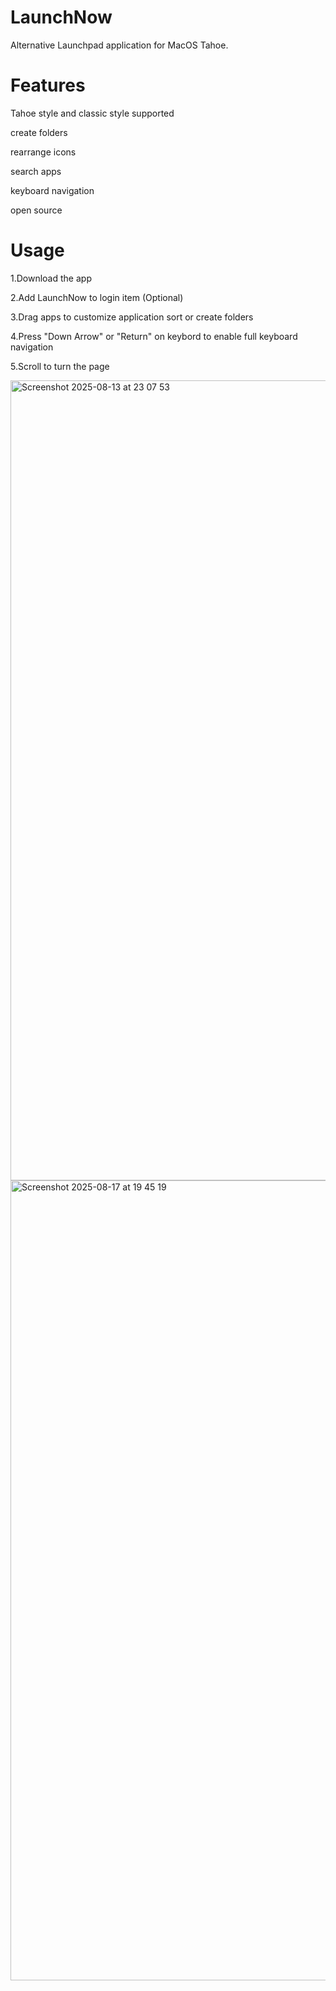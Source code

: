 # LaunchNow
Alternative Launchpad application for MacOS Tahoe. 

# Features
Tahoe style and classic style supported

create folders

rearrange icons

search apps

keyboard navigation

open source

# Usage
1.Download the app

2.Add LaunchNow to login item (Optional)

3.Drag apps to customize application sort or create folders

4.Press "Down Arrow" or "Return" on keybord to enable full keyboard navigation

5.Scroll to turn the page

<img width="1920" height="1280" alt="Screenshot 2025-08-13 at 23 07 53" src="https://github.com/user-attachments/assets/69eaf1bb-746e-4c9c-9d38-791dbee14194" />
<img width="1920" height="1280" alt="Screenshot 2025-08-17 at 19 45 19" src="https://github.com/user-attachments/assets/c6bffd5c-9dcf-4b1c-8b34-a9d7f964a78d" />
